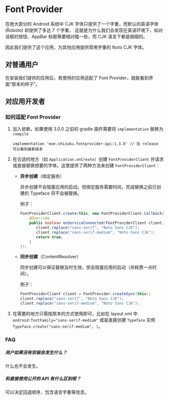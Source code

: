 # Font Provider

在绝大部分的 Android 系统中 CJK 字体只提供了一个字重，而默认的英语字体 (Roboto) 却提供了多达 7 个字重，
这就是为什么我们会发现在英语环境下，如对话框的按钮、AppBar 标题等要相对粗一些，而 CJK 语言下都是细细的。

因此我们提供了这个应用，为其他应用提供常用字重的 Noto CJK 字体。

## 对普通用户
在安装我们提供的应用后，若使用的应用适配了 Font Provider，就能看到界面“原本的样子”。

## 对应用开发者

### 如何适配 Font Provider

1. 加入依赖，如果使用 3.0.0 之前的 gradle 插件需要将 `implementation` 替换为 `compile`
   
   `implementation 'moe.shizuku.fontprovider:api:1.3.0' // 在 release 可以看到最新版本`
   
2. 在合适的地方（如 `Application.onCreate`）创建 `FontProviderClient` 并请求或直接替换想要的字体。这里提供了两种方法来创建 `FontProviderClient`：

   - **异步创建**（绑定服务）

      异步创建不会阻塞应用的启动，但绑定服务需要时间，完成替换之前已创建的 Typeface 将不会被替换。

      例子：
      ```java
      FontProviderClient.create(this, new FontProviderClient.Callback() {
          @Override
          public boolean onServiceConnected(FontProviderClient client, ServiceConnection serviceConnection) {
             client.replace("sans-serif", "Noto Sans CJK");
             client.replace("sans-serif-medium", "Noto Sans CJK");
             return true;
          }
      });
      ```

   - **同步创建**（ContentResolver）

      同步创建可以保证替换及时生效，但会阻塞应用的启动（并耗费一点时间）。

      例子：
      ```java
      FontProviderClient client = FontProvider.createSync(this);
      client.replace("sans-serif", "Noto Sans CJK");
      client.replace("sans-serif-medium", "Noto Sans CJK");
      ```

3. 在需要的地方只需按原本的方式使用即可，比如在 layout xml 中 `android:fontFamily="sans-serif-medium"` 
或是直接创建 `Typeface` 实例 `Typeface.create("sans-serif-medium", )`。

### FAQ

##### 用户如果没有安装会发生什么？

什么也不会发生。

##### 和直接使用公开的 API 有什么区别呢？

可以决定回退顺序，包含语言字重等信息。
